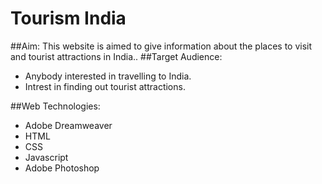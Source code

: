 # Tourism India

##Aim: 
This website is aimed to give information about the places to visit and tourist attractions in India.. 
##Target Audience: 
- Anybody interested in travelling to India. 
- Intrest in finding out tourist attractions.

##Web Technologies:
- Adobe Dreamweaver 
- HTML 
- CSS
- Javascript 
- Adobe Photoshop 